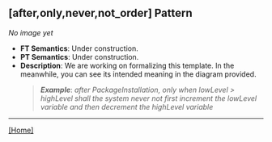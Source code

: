 ## [after,only,never,not_order] Pattern
_No image yet_
 * **FT Semantics**: Under construction.
 * **PT Semantics**: Under construction.
 * **Description**: We are working on formalizing this template. In the meanwhile, you can see its intended meaning in the diagram provided.
   > **_Example_**: _after PackageInstallation, only when lowLevel > highLevel shall the system  never not first  increment the lowLevel variable and then  decrement the highLevel variable_   
***
[[Home]](../semantics.md)